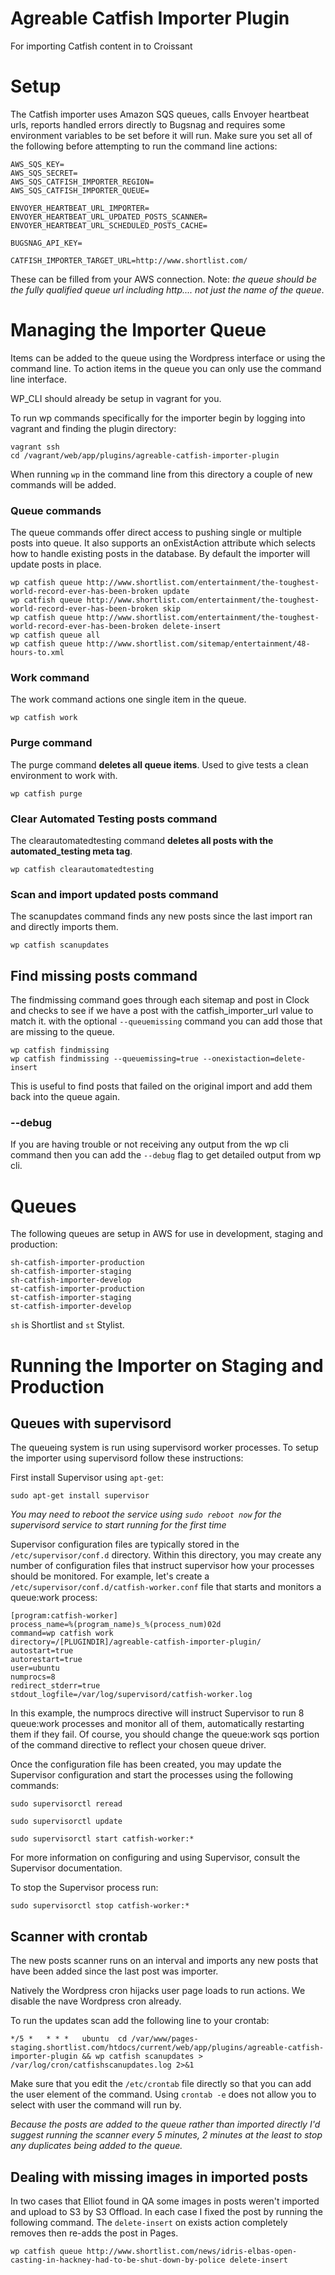 Agreable Catfish Importer Plugin
===============

For importing Catfish content in to Croissant

# Setup

The Catfish importer uses Amazon SQS queues, calls Envoyer heartbeat urls, reports handled errors directly to Bugsnag and requires some environment variables to be set before it will run. Make sure you set all of the following before attempting to run the command line actions:

```
AWS_SQS_KEY=
AWS_SQS_SECRET=
AWS_SQS_CATFISH_IMPORTER_REGION=
AWS_SQS_CATFISH_IMPORTER_QUEUE=

ENVOYER_HEARTBEAT_URL_IMPORTER=
ENVOYER_HEARTBEAT_URL_UPDATED_POSTS_SCANNER=
ENVOYER_HEARTBEAT_URL_SCHEDULED_POSTS_CACHE=

BUGSNAG_API_KEY=

CATFISH_IMPORTER_TARGET_URL=http://www.shortlist.com/
```

These can be filled from your AWS connection. Note: *the queue should be the fully qualified queue url including http.... _not_ just the name of the queue*.

# Managing the Importer Queue

Items can be added to the queue using the Wordpress interface or using the command line. To action items in the queue you can only use the command line interface.

WP_CLI should already be setup in vagrant for you.

To run wp commands specifically for the importer begin by logging into vagrant and finding the plugin directory:

```
vagrant ssh
cd /vagrant/web/app/plugins/agreable-catfish-importer-plugin
```

When running ```wp``` in the command line from this directory a couple of new commands will be added.

### Queue commands

The queue commands offer direct access to pushing single or multiple posts into queue. It also supports an onExistAction attribute which selects how to handle existing posts in the database. By default the importer will update posts in place.

```
wp catfish queue http://www.shortlist.com/entertainment/the-toughest-world-record-ever-has-been-broken update
wp catfish queue http://www.shortlist.com/entertainment/the-toughest-world-record-ever-has-been-broken skip
wp catfish queue http://www.shortlist.com/entertainment/the-toughest-world-record-ever-has-been-broken delete-insert
wp catfish queue all
wp catfish queue http://www.shortlist.com/sitemap/entertainment/48-hours-to.xml
```

### Work command

The work command actions one single item in the queue.

```
wp catfish work
```

### Purge command

The purge command **deletes all queue items**. Used to give tests a clean environment to work with.

```
wp catfish purge
```

### Clear Automated Testing posts command

The clearautomatedtesting command **deletes all posts with the automated_testing meta tag**.

```
wp catfish clearautomatedtesting
```
### Scan and import updated posts command

The scanupdates command finds any new posts since the last import ran and directly imports them.

```
wp catfish scanupdates
```

## Find missing posts command

The findmissing command goes through each sitemap and post in Clock and checks to see if we have a post with the catfish_importer_url value to match it. with the optional `--queuemissing` command you can add those that are missing to the queue.

```
wp catfish findmissing
wp catfish findmissing --queuemissing=true --onexistaction=delete-insert
```

This is useful to find posts that failed on the original import and add them back into the queue again.

### --debug

If you are having trouble or not receiving any output from the wp cli command then you can add the `--debug` flag to get detailed output from wp cli.

# Queues

The following queues are setup in AWS for use in development, staging and production:

```
sh-catfish-importer-production
sh-catfish-importer-staging
sh-catfish-importer-develop
st-catfish-importer-production
st-catfish-importer-staging
st-catfish-importer-develop
```

`sh` is Shortlist and `st` Stylist.

# Running the Importer on Staging and Production

## Queues with supervisord

The queueing system is run using supervisord worker processes. To setup the importer using supervisord follow these instructions:

First install Supervisor using `apt-get`:

```
sudo apt-get install supervisor
```

*You may need to reboot the service using `sudo reboot now` for the supervisord service to start running for the first time*

Supervisor configuration files are typically stored in the `/etc/supervisor/conf.d` directory. Within this directory, you may create any number of configuration files that instruct supervisor how your processes should be monitored. For example, let's create a `/etc/supervisor/conf.d/catfish-worker.conf` file that starts and monitors a queue:work process:

```
[program:catfish-worker]
process_name=%(program_name)s_%(process_num)02d
command=wp catfish work
directory=/[PLUGINDIR]/agreable-catfish-importer-plugin/
autostart=true
autorestart=true
user=ubuntu
numprocs=8
redirect_stderr=true
stdout_logfile=/var/log/supervisord/catfish-worker.log
```

In this example, the numprocs directive will instruct Supervisor to run 8 queue:work processes and monitor all of them, automatically restarting them if they fail. Of course, you should change the  queue:work sqs portion of the command directive to reflect your chosen queue driver.

Once the configuration file has been created, you may update the Supervisor configuration and start the processes using the following commands:

```
sudo supervisorctl reread

sudo supervisorctl update

sudo supervisorctl start catfish-worker:*

```

For more information on configuring and using Supervisor, consult the Supervisor documentation.

To stop the Supervisor process run:

```
sudo supervisorctl stop catfish-worker:*
```

## Scanner with crontab

The new posts scanner runs on an interval and imports any new posts that have been added since the last post was importer.

Natively the Wordpress cron hijacks user page loads to run actions. We disable the nave Wordpress cron already.

To run the updates scan add the following line to your crontab:

```
*/5 *   * * *   ubuntu  cd /var/www/pages-staging.shortlist.com/htdocs/current/web/app/plugins/agreable-catfish-importer-plugin && wp catfish scanupdates > /var/log/cron/catfishscanupdates.log 2>&1
```

Make sure that you edit the `/etc/crontab` file directly so that you can add the user element of the command. Using `crontab -e` does not allow you to select with user the command will run by.

*Because the posts are added to the queue rather than imported directly I'd suggest running the scanner every 5 minutes, 2 minutes at the least to stop any duplicates being added to the queue.*

## Dealing with missing images in imported posts

In two cases that Elliot found in QA some images in posts weren't imported and upload to S3 by S3 Offload. In each case I fixed the post by running the following command. The `delete-insert` on exists action completely removes then re-adds the post in Pages.

```
wp catfish queue http://www.shortlist.com/news/idris-elbas-open-casting-in-hackney-had-to-be-shut-down-by-police delete-insert
```
